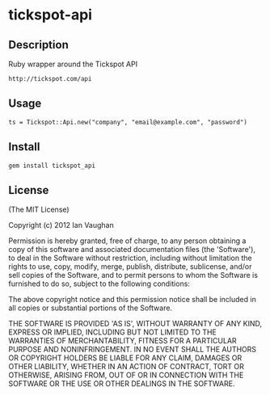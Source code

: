 tickspot-api
============

Description
-----------

Ruby wrapper around the Tickspot API

    http://tickspot.com/api


Usage
-----

    ts = Tickspot::Api.new("company", "email@example.com", "password")


Install
-------

    gem install tickspot_api


License
-------

(The MIT License)

Copyright (c) 2012 Ian Vaughan

Permission is hereby granted, free of charge, to any person obtaining
a copy of this software and associated documentation files (the
'Software'), to deal in the Software without restriction, including
without limitation the rights to use, copy, modify, merge, publish,
distribute, sublicense, and/or sell copies of the Software, and to
permit persons to whom the Software is furnished to do so, subject to
the following conditions:

The above copyright notice and this permission notice shall be
included in all copies or substantial portions of the Software.

THE SOFTWARE IS PROVIDED 'AS IS', WITHOUT WARRANTY OF ANY KIND,
EXPRESS OR IMPLIED, INCLUDING BUT NOT LIMITED TO THE WARRANTIES OF
MERCHANTABILITY, FITNESS FOR A PARTICULAR PURPOSE AND NONINFRINGEMENT.
IN NO EVENT SHALL THE AUTHORS OR COPYRIGHT HOLDERS BE LIABLE FOR ANY
CLAIM, DAMAGES OR OTHER LIABILITY, WHETHER IN AN ACTION OF CONTRACT,
TORT OR OTHERWISE, ARISING FROM, OUT OF OR IN CONNECTION WITH THE
SOFTWARE OR THE USE OR OTHER DEALINGS IN THE SOFTWARE.
